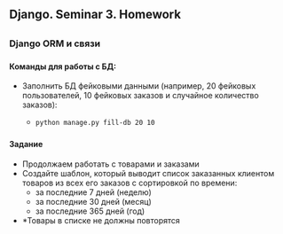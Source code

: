 ## Django. Seminar 3. Homework


##

### Django ORM и связи
###

#### Команды для работы с БД:
- Заполнить БД фейковыми данными (например, 20 фейковых пользователей, 10 фейковых заказов и случайное количество заказов): 
  -     python manage.py fill-db 20 10


###
#### Задание

- Продолжаем работать с товарами и заказами
- Создайте шаблон, который выводит список заказанных клиентом товаров из всех его заказов с сортировкой по времени:
    - за последние 7 дней (неделю)
    - за последние 30 дней (месяц)
    - за последние 365 дней (год)
- *Товары в списке не должны повторятся